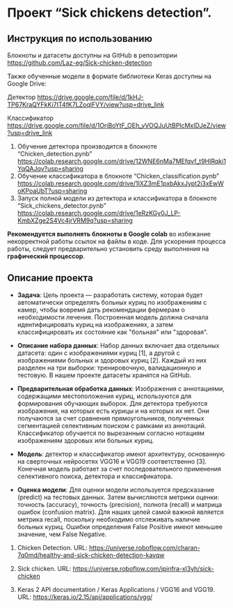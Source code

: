 # **Проект “Sick chickens detection”.**
## **Инструкция по использованию**

Блокноты и датасеты доступны на GitHub в репозитории 
https://github.com/Laz-eg/Sick-chicken-detection

Также обученные модели в формате библиотеки Keras доступны на Google Drive:

Детектор  https://drive.google.com/file/d/1kHJ-TP67KraQYFkKi7IT4fK7LZoqlFVY/view?usp=drive_link

Классификатор  https://drive.google.com/file/d/1OrjBoYtF_OEh_vVOQJuUtBPlcMxIDJeZ/view?usp=drive_link 

1) Обучение детектора производится в блокноте “Chicken_detection.pynb” https://colab.research.google.com/drive/12WNE6nMa7MEfqvf_t9HIRqki1YqQAJqv?usp=sharing
2) Обучение классификатора в блокноте “Chicken_classification.pynb”
https://colab.research.google.com/drive/1IXZ3mE1pxbAkxJypt2i3xEwWoKPoaUbT?usp=sharing 
3) Запуск полной модели из детектора и классификатора в блокноте “Sick_chickens_detector.pynb”
https://colab.research.google.com/drive/1eRzKGy0J_LP-KmbXZge2S4Vc4jrVRM9q?usp=sharing 

**Рекомендуется выполнять блокноты в Google colab** во избежание некорректной работы ссылок на файлы в коде. Для ускорения процесса работы, следует предварительно установить среду выполнения на **графический процессор**.

## **Описание проекта**

- **Задача**: Цель проекта — разработать систему, которая будет автоматически определять больных куриц по изображениям с камер, чтобы вовремя дать рекомендации фермерам о необходимости лечения. Построенная модель должна сначала идентифицировать куриц на изображениях, а затем классифицировать их состояние как "больная" или "здоровая".

- **Описание набора данных**: Набор данных включает два отдельных датасета: один с изображениями куриц [1], а другой с изображениями больных и здоровых куриц [2]. Каждый из них разделен на три выборки: тренировочную, валидационную и тестовую. В нашем проекте датасеты хранятся на GitHub.

- **Предварительная обработка данных**: Изображения с аннотациями, содержащими местоположения куриц, используются для формирования обучающих выборок. Для детектора требуются изображения, на которых есть курицы и на которых их нет. Они получаются за счет сравнения прямоугольников, полученных сегментацией селективным поиском с рамками из аннотаций. Классификатор обучается по вырезанным согласно нотациям изображениям здоровых или больных куриц.

- **Модель**: детектор и классификатор имеют архитектуру, основанную на сверточных нейросетях VGG16 и VGG19 соответственно [3]. Конечная модель работает за счет последовательного применения селективного поиска, детектора и классификатора.
  
- **Оценка модели**: Для оценки модели используется предсказание (predict) на тестовых данных. Затем вычисляются метрики оценки: точность (accuracy), точность (precision), полнота (recall) и матрица ошибок (confusion matrix). Для наших целей самой важной является метрика recall, поскольку необходимо отслеживать наличие больных куриц. Ошибки определения False Positive имеют меньшее значение, чем False Negative.


1. Chicken Detection. URL: https://universe.roboflow.com/charan-7q0md/healthy-and-sick-chicken-detection-kavqw

2. Sick chicken. URL: https://universe.roboflow.com/ipinfra-xl3yh/sick-chicken

3. Keras 2 API documentation / Keras Applications / VGG16 and VGG19. URL: https://keras.io/2.15/api/applications/vgg/
